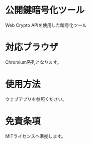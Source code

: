 # **公開鍵暗号化ツール**
Web Crypto APIを使用した暗号化ツール

# 対応ブラウザ
Chromium系列となります。

# 使用方法
ウェブアプリを参照ください。

# 免責条項
MITライセンスへ準拠します。